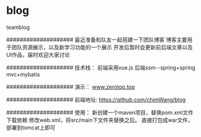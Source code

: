 # blog
teamblog

####################
最近准备和队友一起搭建一下团队博客
博客主要用于团队资源展示，以及新学习功能的一个展示
开发后暂时会更新前后端文章以及UI作品，届时欢迎大家讨论


####################
技术栈：
前端采用vue.js
后端ssm--spring+spring mvc+mybatis

####################
演示： 
www.zerotop.top


####################
前端地址: 
https://github.com/chimWang/blog


####################
使用：
新创建一个maven项目，替换pom.xml文件下载依赖
修改web.xml，将src/main下文件夹替换之后。
直接打包成war文件，部署到tomcat上即可
